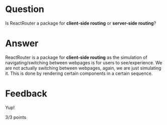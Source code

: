 # Question

Is ReactRouter a package for **client-side routing** or **server-side routing**?

# Answer
ReactRouter is a package for **client-side routing** as the simulation of navigating/switching between webpages is for users to see/experience. We are not actually switching between webpages, again, we are just simulating it. This is done by rendering certain components in a certain sequence. 

# Feedback

Yup!

3/3 points